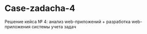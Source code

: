 # Case-zadacha-4
Решение кейса № 4: анализ web-приложений + разработка web-приложения системы учета задач
